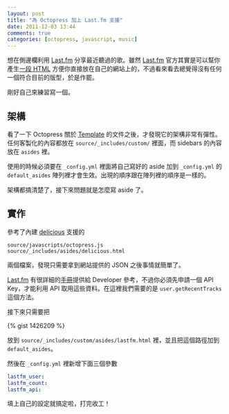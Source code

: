 ```yaml
---
layout: post
title: "為 Octopress 加上 Last.fm 支援"
date: 2011-12-03 13:44
comments: true
categories: [octopress, javascript, music]
---
```

想在側邊欄利用 [Last.fm][lastfm] 分享最近聽過的歌。雖然 [Last.fm][lastfm] 官方其實是可以幫你產生[一段 HTML][lastfm-charts] 方便你直接放在自己的網站上的，不過看來看去總覺得沒有任何一個符合目前的版型，於是作罷。

剛好自己來練習寫一個。

## 架構

看了一下 Octopress 關於 [Template][octopress-template] 的文件之後，才發現它的架構非常有彈性。任何客製化的內容都放在 `source/_includes/custom/` 裡面，而 sidebars 的內容放在 `asides` 裡。

使用的時候必須要在 `_config.yml` 裡面將自己寫好的 aside 加到 `_config.yml` 的 `default_asides` 陣列裡才會生效。出現的順序跟在陣列裡的順序是一樣的。

架構都搞清楚了，接下來問題就是怎麼寫 aside 了。

## 實作

參考了內建 [delicious][delicious] 支援的

```
source/javascripts/octopress.js
source/_includes/asides/delicious.html
```

兩個檔案，發現只需要拿到網站提供的 JSON 之後事情就簡單了。

[Last.fm][lastfm] 有很詳細的[手冊][lastfm-api]提供給 Developer 參考，不過你必須先申請一個 API Key，才能利用 API 取用這些資料。在這裡我們需要的是 `user.getRecentTracks` 這個方法。

接下來只需要把

{% gist 1426209 %}

放到 `source/_includes/custom/asides/lastfm.html` 裡，並且把這個路徑加到 `default_asides`。

然後在 `_config.yml` 裡新增下面三個參數

``` yaml _config.yml
lastfm_user:
lastfm_count:
lastfm_api:
```

填上自己的設定就搞定啦，打完收工！

[lastfm]:             http://www.last.fm
[lastfm-api]:         http://www.last.fm/api/intro
[lastfm-charts]:      http://www.last.fm/tools/charts
[octopress-template]: http://octopress.org/docs/theme/template/
[delicious]:          http://delicious.com/
